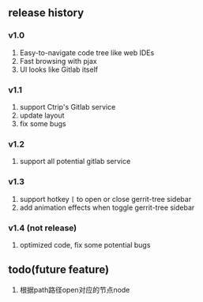 ## release history

### v1.0
1. Easy-to-navigate code tree like web IDEs
2. Fast browsing with pjax
3. UI looks like Gitlab itself

### v1.1
1. support Ctrip's Gitlab service
2. update layout
3. fix some bugs

### v1.2
1. support all potential gitlab service

### v1.3
1. support hotkey `[` to open or close gerrit-tree sidebar
2. add animation effects when toggle gerrit-tree sidebar

### v1.4 (not release)
1. optimized code, fix some potential bugs

## todo(future feature)
1. 根据path路径open对应的节点node
